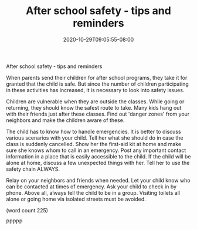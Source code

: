 ﻿---
title: "After school safety - tips and reminders"
date: 2020-10-29T09:05:55-08:00
description: "After School Activities Tips for Web Success"
featured_image: "/images/After School Activities.jpg"
tags: ["After School Activities"]
---

After school safety - tips and reminders

When parents send their children for after school programs, they take it
for granted that the child is safe. But since the number of children 
participating in these activities has increased, it is necessary to look 
into safety issues. 

Children are vulnerable when they are outside the classes. While going or 
returning, they should know the safest route to take. Many kids hang out 
with their friends just after these classes. Find out 'danger zones' from 
your neighbors and make the children aware of these. 

The child has to know how to handle emergencies. It is better to discuss 
various scenarios with your child. Tell her what she should do in case the 
class is suddenly cancelled. Show her the first-aid kit at home and make 
sure she knows whom to call in an emergency. Post any important contact 
information in a place that is easily accessible to the child. If the 
child will be alone at home, discuss a few unexpected things with her. 
Tell her to use the safety chain ALWAYS. 

Relay on your neighbors and friends when needed. Let your child know who 
can be contacted at times of emergency. Ask your child to check in by 
phone. Above all, always tell the child to be in a group. Visiting toilets 
all alone or going home via isolated streets must be avoided.

(word count 225)

PPPPP
